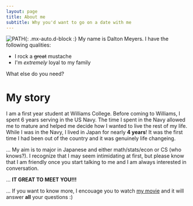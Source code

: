 ```yaml
---
layout: page
title: About me
subtitle: Why you'd want to go on a date with me
---
```

![PATH](https://DMMeyers.github.io/assets/img/path.jpg){: .mx-auto.d-block :}
My name is Dalton Meyers. I have the following qualities:

- I rock a ~~great~~ mustache
- I'm _extremely_ loyal to my family

What else do you need?

# __My story__ 

I am a first year student at Williams College. Before coming to Williams, I spent 6 years serving in the US Navy. The time I spent in the Navy allowed me to mature and helped me decide how I wanted to live the rest of my life. While I was in the Navy, I lived in Japan for nearly __4 years__! It was the first time I had been out of the country and it was genuinely life changeing.

... My aim is to major in Japanese and either math/stats/econ or CS (who knows?). I recognize that I may seem intimidating at first, but please know that I am friendly once you start talking to me and I am always interested in conversation.

... __IT GREAT TO MEET YOU!!!__


... If you want to know more, I encouage you to watch [my movie](https://en.wikipedia.org/wiki/The_Princess_Bride_%28film%29) and it will answer **all** your questions :)
